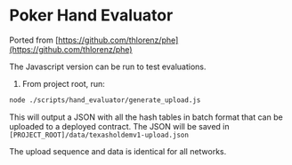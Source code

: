 # Poker Hand Evaluator

Ported from [https://github.com/thlorenz/phe](https://github.com/thlorenz/phe)

The Javascript version can be run to test evaluations.

1. From project root, run:

```bash
node ./scripts/hand_evaluator/generate_upload.js
```

This will output a JSON with all the hash tables in batch format that can be uploaded to a deployed contract.
The JSON will be saved in `[PROJECT_ROOT]/data/texasholdemv1-upload.json`

The upload sequence and data is identical for all networks.
